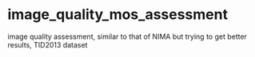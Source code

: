 # image_quality_mos_assessment
image quality assessment, similar to that of NIMA but trying to get better results, TID2013 dataset
